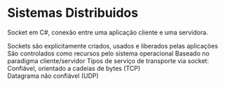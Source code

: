 # Sistemas Distribuidos
Socket em C#, conexão entre uma aplicação cliente e uma servidora.

Sockets são explicitamente criados, usados e liberados pelas aplicações
São controlados como recursos pelo sistema operacional
Baseado no paradigma cliente/servidor 
Tipos de serviço de transporte via socket: 
Confiável, orientado a cadeias de bytes (TCP)  
Datagrama não confiável (UDP) 
